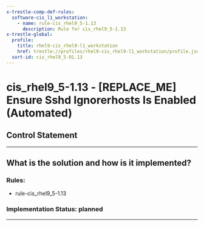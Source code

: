 ```yaml
---
x-trestle-comp-def-rules:
  software-cis_l1_workstation:
    - name: rule-cis_rhel9_5-1.13
      description: Rule for cis_rhel9_5-1.13
x-trestle-global:
  profile:
    title: rhel9-cis_rhel9-l1_workstation
    href: trestle://profiles/rhel9-cis_rhel9-l1_workstation/profile.json
  sort-id: cis_rhel9_5-01.13
---
```


# cis_rhel9_5-1.13 - \[REPLACE_ME\] Ensure Sshd Ignorerhosts Is Enabled (Automated)

## Control Statement

______________________________________________________________________

## What is the solution and how is it implemented?

<!-- For implementation status enter one of: implemented, partial, planned, alternative, not-applicable -->

<!-- Note that the list of rules under ### Rules: is read-only and changes will not be captured after assembly to JSON -->

<!-- Add control implementation description here for control: cis_rhel9_5-1.13 -->

### Rules:

  - rule-cis_rhel9_5-1.13

### Implementation Status: planned

______________________________________________________________________
